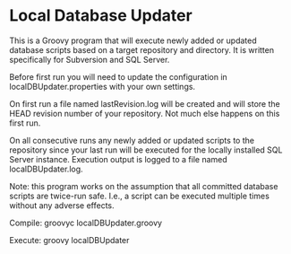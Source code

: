 Local Database Updater
======================

This is a Groovy program that will execute newly added or updated database scripts based on a target repository and directory.  It is written specifically for Subversion and SQL Server.

Before first run you will need to update the configuration in localDBUpdater.properties with your own settings.

On first run a file named lastRevision.log will be created and will store the HEAD revision number of your repository.  Not much else happens on this first run.

On all consecutive runs any newly added or updated scripts to the repository since your last run will be executed for the locally installed SQL Server instance.  Execution output is logged to a file named localDBUpdater.log.

Note: this program works on the assumption that all committed database scripts are twice-run safe.  I.e., a script can be executed multiple times without any adverse effects.

Compile:
groovyc localDBUpdater.groovy

Execute:
groovy localDBUpdater